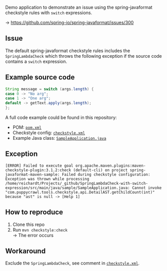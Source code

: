 Demo application to demonstrate an issue using the spring-javaformat checkstyle rules with `switch` expressions.

&rarr; https://github.com/spring-io/spring-javaformat/issues/300

## Issue

The default spring-javaformat checkstyle rules includes the `SpringLambdaCheck` which throws the following exception if
the source code contains a `switch` expression.

## Example source code

```java
String message = switch (args.length) {
case 0 -> "No arg";
case 1 -> "One arg";
default -> getText.apply(args.length);
};
```

A full code example could be found in this repository:
* POM: [`pom.xml`](pom.xml)
* Checkstyle config: [`checkstyle.xml`](checkstyle.xml)
* Example Java class: [`SampleApplication.java`](src/main/java/sample/SampleApplication.java)

## Exception

```shell
[ERROR] Failed to execute goal org.apache.maven.plugins:maven-checkstyle-plugin:3.1.2:check (default-cli) on project spring-javaformat-maven-sample: Failed during checkstyle configuration: Exception was thrown while processing /home/reichardt/Projects/_github/SpringLambdaCheck-with-switch-expression/src/main/java/sample/SampleApplication.java: Cannot invoke "com.puppycrawl.tools.checkstyle.api.DetailAST.getChildCount(int)" because "ast" is null -> [Help 1]
```

## How to reproduce

1. Clone this repo
2. Run `mvn checkstyle:check`  
   &rarr; The error occurs

## Workaround

Exclude the `SpringLambdaCheck`, see comment in [`checkstyle.xml`](checkstyle.xml#L10).
